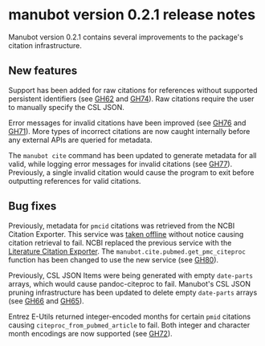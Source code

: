 manubot version 0.2.1 release notes
===================================

Manubot version 0.2.1 contains several improvements to the package's citation infrastructure.

New features
------------

Support has been added for raw citations for references without supported persistent identifiers (see [GH62](https://github.com/greenelab/manubot/issues/62) and [GH74](https://github.com/greenelab/manubot/pull/74)).
Raw citations require the user to manually specify the CSL JSON.

Error messages for invalid citations have been improved (see [GH76](https://github.com/greenelab/manubot/pull/76) and [GH71](https://github.com/greenelab/manubot/issues/71)).
More types of incorrect citations are now caught internally before any external APIs are queried for metadata.

The `manubot cite` command has been updated to generate metadata for all valid, while logging error messages for invalid citations (see [GH77](https://github.com/greenelab/manubot/pull/77)).
Previously, a single invalid citation would cause the program to exit before outputting references for valid citations.

Bug fixes
---------

Previously, metadata for `pmcid` citations was retrieved from the NCBI Citation Exporter.
This service was [taken offline](https://twitter.com/dhimmel/status/1061787168820092929) without notice causing citation retrieval to fail.
NCBI replaced the previous service with the [Literature Citation Exporter](https://api.ncbi.nlm.nih.gov/lit/ctxp).
The `manubot.cite.pubmed.get_pmc_citeproc` function has been changed to use the new service (see [GH80](https://github.com/greenelab/manubot/pull/80)).

Previously, CSL JSON Items were being generated with empty `date-parts` arrays, which would cause pandoc-citeproc to fail.
Manubot's CSL JSON pruning infrastructure has been updated to delete empty `date-parts` arrays (see [GH66](https://github.com/greenelab/manubot/issues/66) and [GH65](https://github.com/greenelab/manubot/pull/65)).

Entrez E-Utils returned integer-encoded months for certain `pmid` citations causing `citeproc_from_pubmed_article` to fail.
Both integer and character month encodings are now supported (see [GH72](https://github.com/greenelab/manubot/pull/72)).
